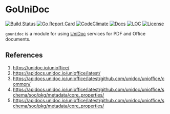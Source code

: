 # GoUniDoc

[![Build Status][build-status-svg]][build-status-url]
[![Go Report Card][goreport-svg]][goreport-url]
[![CodeClimate][codeclimate-status-svg]][codeclimate-status-url]
[![Docs][docs-godoc-svg]][docs-godoc-url]
[![LOC][loc-svg]][loc-url]
[![License][license-svg]][license-url]

 [build-status-svg]: https://github.com/grokify/gounidoc/workflows/test/badge.svg
 [build-status-url]: https://github.com/grokify/gounidoc/actions
 [goreport-svg]: https://goreportcard.com/badge/github.com/grokify/gounidoc
 [goreport-url]: https://goreportcard.com/report/github.com/grokify/gounidoc
 [codeclimate-status-svg]: https://codeclimate.com/github/grokify/gounidoc/badges/gpa.svg
 [codeclimate-status-url]: https://codeclimate.com/github/grokify/gounidoc
 [docs-godoc-svg]: https://pkg.go.dev/badge/github.com/grokify/gounidoc
 [docs-godoc-url]: https://pkg.go.dev/github.com/grokify/gounidoc
 [loc-svg]: https://tokei.rs/b1/github/grokify/gounidoc
 [loc-url]: https://github.com/grokify/gounidoc
 [license-svg]: https://img.shields.io/badge/license-MIT-blue.svg
 [license-url]: https://github.com/grokify/gounidoc/blob/master/LICENSE

`gounidoc` is a module for using [UniDoc](https://unidoc.io/) services for PDF and Office documents.

## References

1. https://unidoc.io/unioffice/
1. https://apidocs.unidoc.io/unioffice/latest/
1. https://apidocs.unidoc.io/unioffice/latest/github.com/unidoc/unioffice/common/
1. https://apidocs.unidoc.io/unioffice/latest/github.com/unidoc/unioffice/schema/soo/pkg/metadata/core_properties/
1. https://apidocs.unidoc.io/unioffice/latest/github.com/unidoc/unioffice/schema/soo/pkg/metadata/core_properties/
